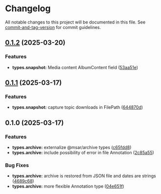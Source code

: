 # Changelog

All notable changes to this project will be documented in this file. See [commit-and-tag-version](https://github.com/absolute-version/commit-and-tag-version) for commit guidelines.

## [0.1.2](https://github.com/groton-school/myschoolapp-reporting/compare/types/archive/0.1.1...types/archive/0.1.2) (2025-03-20)

### Features

- **types.snapshot:** Media content AlbumContent field ([53aa51e](https://github.com/groton-school/myschoolapp-reporting/commit/53aa51e05cf1419505d4dc95527632fb2d78dbed))

## [0.1.1](https://github.com/groton-school/myschoolapp-reporting/compare/types/archive/0.1.0...types/archive/0.1.1) (2025-03-17)

### Features

- **types.snapshot:** capture topic downloads in FilePath ([644870d](https://github.com/groton-school/myschoolapp-reporting/commit/644870dc8cb41f3c1d69e20fa6c867dc7ed50b15))

## 0.1.0 (2025-03-17)

### Features

- **types.archive:** externalize @msar/archive types ([c65fdd8](https://github.com/groton-school/myschoolapp-reporting/commit/c65fdd8b31280f23a8ada85484b1ac4b78091e74))
- **types.archive:** include possibility of error in file Annotation ([2c85a55](https://github.com/groton-school/myschoolapp-reporting/commit/2c85a55215a12c288c975f93496b93af93340797))

### Bug Fixes

- **types.archive:** archive is restored from JSON file and dates are strings ([4689c68](https://github.com/groton-school/myschoolapp-reporting/commit/4689c683136db96bcdc7f56d0aa1234726916357))
- **types.archive:** more flexible Annotation type ([04e651f](https://github.com/groton-school/myschoolapp-reporting/commit/04e651f3b3da9545aa51762bd706546f7605bb30))
